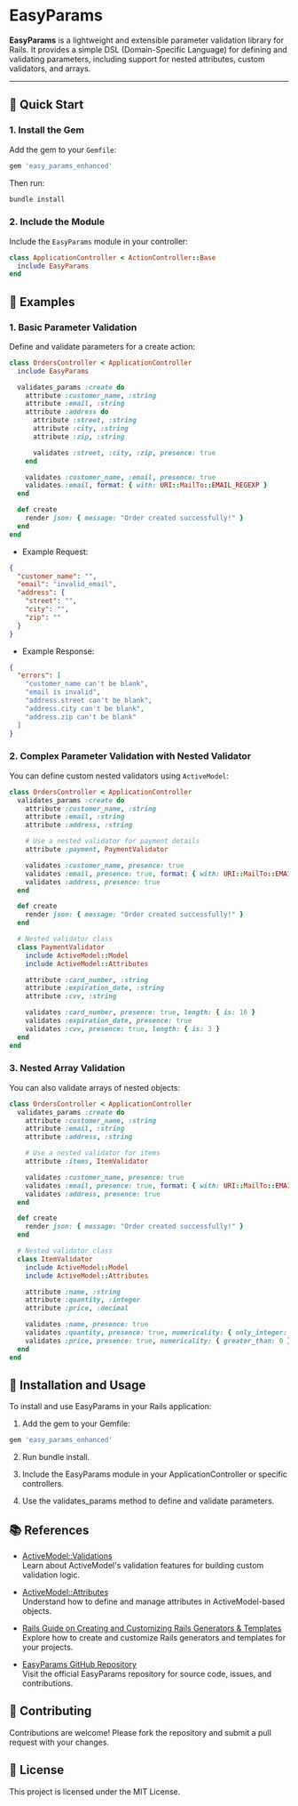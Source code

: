 # EasyParams

**EasyParams** is a lightweight and extensible parameter validation library for Rails. It provides a simple DSL (Domain-Specific Language) for defining and validating parameters, including support for nested attributes, custom validators, and arrays.

---

## 🚀 Quick Start

### 1. Install the Gem

Add the gem to your `Gemfile`:

```ruby
gem 'easy_params_enhanced'
```

Then run:

```bash
bundle install
```

### 2. Include the Module

Include the `EasyParams` module in your controller:

```ruby
class ApplicationController < ActionController::Base
  include EasyParams
end
```

## 📖 Examples

### 1. Basic Parameter Validation

Define and validate parameters for a create action:

```ruby
class OrdersController < ApplicationController
  include EasyParams

  validates_params :create do
    attribute :customer_name, :string
    attribute :email, :string
    attribute :address do
      attribute :street, :string
      attribute :city, :string
      attribute :zip, :string

      validates :street, :city, :zip, presence: true
    end

    validates :customer_name, :email, presence: true
    validates :email, format: { with: URI::MailTo::EMAIL_REGEXP }
  end

  def create
    render json: { message: "Order created successfully!" }
  end
end
```

* Example Request:

```json
{
  "customer_name": "",
  "email": "invalid_email",
  "address": {
    "street": "",
    "city": "",
    "zip": ""
  }
}
```

* Example Response:

```json
{
  "errors": [
    "customer_name can't be blank",
    "email is invalid",
    "address.street can't be blank",
    "address.city can't be blank",
    "address.zip can't be blank"
  ]
}
```

### 2. Complex Parameter Validation with Nested Validator

You can define custom nested validators using `ActiveModel`:

```ruby
class OrdersController < ApplicationController
  validates_params :create do
    attribute :customer_name, :string
    attribute :email, :string
    attribute :address, :string

    # Use a nested validator for payment details
    attribute :payment, PaymentValidator

    validates :customer_name, presence: true
    validates :email, presence: true, format: { with: URI::MailTo::EMAIL_REGEXP }
    validates :address, presence: true
  end

  def create
    render json: { message: "Order created successfully!" }
  end

  # Nested validator class
  class PaymentValidator
    include ActiveModel::Model
    include ActiveModel::Attributes

    attribute :card_number, :string
    attribute :expiration_date, :string
    attribute :cvv, :string

    validates :card_number, presence: true, length: { is: 16 }
    validates :expiration_date, presence: true
    validates :cvv, presence: true, length: { is: 3 }
  end
end
```

### 3. Nested Array Validation

You can also validate arrays of nested objects:

```ruby 
class OrdersController < ApplicationController
  validates_params :create do
    attribute :customer_name, :string
    attribute :email, :string
    attribute :address, :string

    # Use a nested validator for items
    attribute :items, ItemValidator

    validates :customer_name, presence: true
    validates :email, presence: true, format: { with: URI::MailTo::EMAIL_REGEXP }
    validates :address, presence: true
  end

  def create
    render json: { message: "Order created successfully!" }
  end

  # Nested validator class
  class ItemValidator
    include ActiveModel::Model
    include ActiveModel::Attributes

    attribute :name, :string
    attribute :quantity, :integer
    attribute :price, :decimal

    validates :name, presence: true
    validates :quantity, presence: true, numericality: { only_integer: true, greater_than: 0 }
    validates :price, presence: true, numericality: { greater_than: 0 }
  end
end
```

## 🔧 Installation and Usage

To install and use EasyParams in your Rails application:

1. Add the gem to your Gemfile:

```bash
gem 'easy_params_enhanced'
```

2. Run bundle install.

3. Include the EasyParams module in your ApplicationController or specific controllers.

4. Use the validates_params method to define and validate parameters.

## 📚 References


- [ActiveModel::Validations](https://api.rubyonrails.org/classes/ActiveModel/Validations.html)  
  Learn about ActiveModel's validation features for building custom validation logic.

- [ActiveModel::Attributes](https://api.rubyonrails.org/classes/ActiveModel/Attributes.html)  
  Understand how to define and manage attributes in ActiveModel-based objects.

- [Rails Guide on Creating and Customizing Rails Generators & Templates](https://guides.rubyonrails.org/generators.html)  
  Explore how to create and customize Rails generators and templates for your projects.

- [EasyParams GitHub Repository](https://github.com/your-repo/easy_params)  
  Visit the official EasyParams repository for source code, issues, and contributions.

## 🤝 Contributing

Contributions are welcome! Please fork the repository and submit a pull request with your changes.

## 📝 License

This project is licensed under the MIT License.

